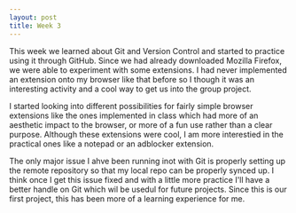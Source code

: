 ```yaml
---
layout: post
title: Week 3
---
```


This week we learned about Git and Version Control and started to practice using it through GitHub. Since we had already downloaded Mozilla Firefox, we were able to experiment with some extensions. I had never implemented an extension onto my browser like that before so I though it was an interesting activity and a cool way to get us into the group project. 

I started looking into different possibilities for fairly simple browser extensions like the ones implemented in class which had more of an aesthetic impact to the browser, or more of a fun use rather than a clear purpose. Although these extensions were cool, I am more interestied in the practical ones like a notepad or an adblocker extension.

The only major issue I ahve been running inot with Git is properly setting up the remote repository so that my local repo can be properly synced up. I think once I get this issue fixed and with a little more practice I'll have a better handle on Git which wil be usedul for future projects. Since this is our first project, this has been more of a learning experience for me.
